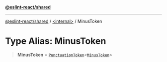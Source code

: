 [**@eslint-react/shared**](../../README.md)

***

[@eslint-react/shared](../../README.md) / [\<internal\>](../README.md) / MinusToken

# Type Alias: MinusToken

> **MinusToken** = [`PunctuationToken`](../interfaces/PunctuationToken.md)\<[`MinusToken`](../enumerations/SyntaxKind.md#minustoken)\>

